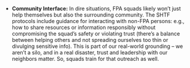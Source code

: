 - **Community Interface:** In dire situations, FPA squads likely won’t just help themselves but also the surrounding community. The SHTF protocols include guidance for interacting with non-FPA persons: e.g., how to share resources or information responsibly without compromising the squad’s safety or violating trust (there’s a balance between helping others and not spreading ourselves too thin or divulging sensitive info). This is part of our real-world grounding – we aren’t a silo, and in a real disaster, trust and leadership with our neighbors matter. So, squads train for that outreach as well.